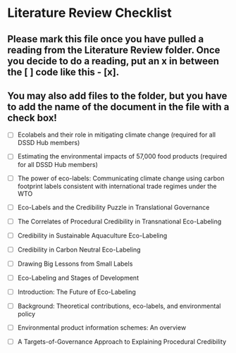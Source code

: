 # Literature Review Checklist

## Please mark this file once you have pulled a reading from the Literature Review folder. Once you decide to do a reading, put an x in between the [ ] code like this - [x]. 

## You may also add files to the folder, but you have to add the name of the document in the file with a check box!

- [ ] Ecolabels and their role in mitigating climate change  (required for all DSSD Hub members)

- [ ] Estimating the environmental impacts of 57,000 food products (required for all DSSD Hub members)

- [ ] The power of eco-labels: Communicating climate change using carbon footprint labels consistent with international trade regimes under the WTO

- [ ] Eco-Labels and the Credibility Puzzle in Translational Governance

- [ ] The Correlates of Procedural Credibility in Transnational Eco-Labeling

- [ ] Credibility in Sustainable Aquaculture Eco-Labeling

- [ ] Credibility in Carbon Neutral Eco-Labeling

- [ ] Drawing Big Lessons from Small Labels

- [ ] Eco-Labeling and Stages of Development

- [ ] Introduction: The Future of Eco-Labeling

- [ ] Background: Theoretical contributions, eco-labels, and environmental policy

- [ ] Environmental product information schemes: An overview

- [ ] A Targets-of-Governance Approach to Explaining Procedural Credibility
